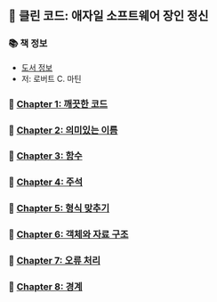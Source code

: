 ## 🚀 클린 코드: 애자일 소프트웨어 장인 정신

### 📚 책 정보
- [도서 정보](http://www.yes24.com/Product/Goods/11681152)
- 저: 로버트 C. 마틴

### 🤔 [Chapter 1: 깨끗한 코드](https://github.com/saseungmin/reading_books_record_repository/tree/master/summarize_books_in_markdown/clean-code/Chapter%201)

### 🤔 [Chapter 2: 의미있는 이름](https://github.com/saseungmin/reading_books_record_repository/tree/master/summarize_books_in_markdown/clean-code/Chapter%202)

### 🤔 [Chapter 3: 함수](https://github.com/saseungmin/reading_books_record_repository/tree/master/summarize_books_in_markdown/clean-code/Chapter%203)

### 🤔 [Chapter 4: 주석](https://github.com/saseungmin/reading_books_record_repository/tree/master/summarize_books_in_markdown/clean-code/Chapter%204)

### 🤔 [Chapter 5: 형식 맞추기](https://github.com/saseungmin/reading_books_record_repository/tree/master/summarize_books_in_markdown/clean-code/Chapter%205)

### 🤔 [Chapter 6: 객체와 자료 구조](https://github.com/saseungmin/reading_books_record_repository/tree/master/summarize_books_in_markdown/clean-code/Chapter%206)

### 🤔 [Chapter 7: 오류 처리](https://github.com/saseungmin/reading_books_record_repository/tree/master/summarize_books_in_markdown/clean-code/Chapter%207)

### 🤔 [Chapter 8: 경계](https://github.com/saseungmin/reading_books_record_repository/tree/master/summarize_books_in_markdown/clean-code/Chapter%208)
